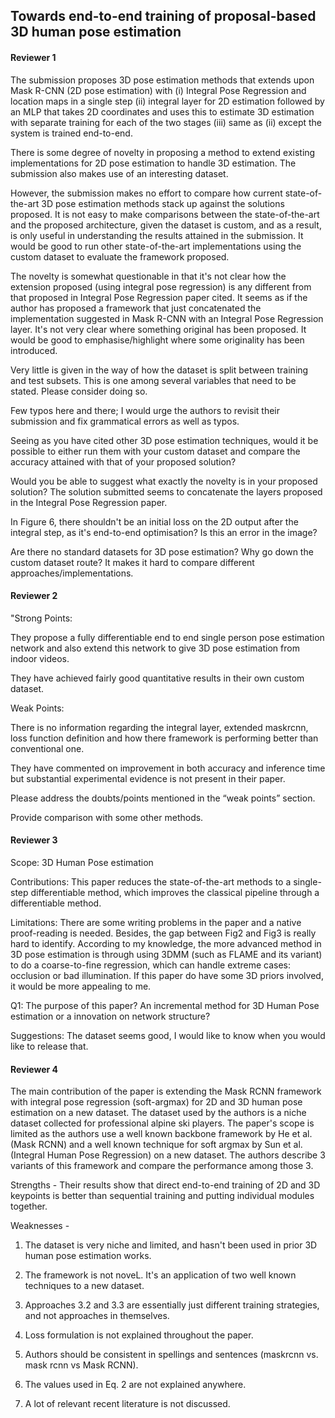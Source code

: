 ## Towards end-to-end training of proposal-based 3D human pose estimation

#### Reviewer 1
The submission proposes 3D pose estimation methods that extends upon Mask R-CNN (2D pose estimation) with (i) Integral Pose Regression and location maps in a single step (ii)  integral layer for 2D estimation followed by an MLP that takes 2D coordinates and uses this to estimate 3D estimation with separate training for each of the two stages (iii) same as (ii) except the system is trained end-to-end.

There is some degree of novelty in proposing a method to extend existing implementations for 2D pose estimation to handle 3D estimation. The submission also makes use of an interesting dataset.

However, the submission makes no effort to compare how current state-of-the-art 3D pose estimation methods stack up against the solutions proposed. It is not easy to make comparisons between the state-of-the-art and the proposed architecture, given the dataset is custom, and as a result, is only useful in understanding the results attained in the submission. It would be good to run other state-of-the-art implementations using the custom dataset to evaluate the framework proposed.

The novelty is somewhat questionable in that it's not clear how the extension proposed (using integral pose regression) is any different from that proposed in Integral Pose Regression paper cited. It seems as if the author has proposed a framework that just concatenated the implementation suggested in Mask R-CNN with an Integral Pose Regression layer. It's not very clear where something original has been proposed. It would be good to emphasise/highlight where some originality has been introduced.

Very little is given in the way of how the dataset is split between training and test subsets. This is one among several variables that need to be stated.  Please consider doing so.

Few typos here and there; I would urge the authors to revisit their submission and fix grammatical errors as well as typos.

Seeing as you have cited other 3D pose estimation techniques, would it be possible to either run them with your custom dataset and compare the accuracy attained with that of your proposed solution?

Would you be able to suggest what exactly the novelty is in your proposed solution? The solution submitted seems to concatenate the layers proposed in the Integral Pose Regression paper.

In  Figure 6, there shouldn't be an initial loss on the 2D output after the integral step, as it's end-to-end optimisation? Is this an error in the image?

Are there no standard datasets for 3D pose estimation? Why go down the custom dataset route? It makes it hard to compare different approaches/implementations.

#### Reviewer 2
"Strong Points:

They propose a fully differentiable end to end single person pose estimation network and also extend this network to give 3D pose estimation from indoor videos.

They have achieved fairly good quantitative results in their own custom dataset.

Weak Points:

There is no information regarding the integral layer, extended maskrcnn, loss function definition and how there framework is performing better than conventional one.

They have commented on  improvement in both accuracy and inference time  but substantial experimental evidence is not present in their paper.

Please address the doubts/points mentioned in the “weak points” section.

Provide comparison with some other methods.

#### Reviewer 3
Scope: 3D Human Pose estimation

Contributions: This paper reduces the state-of-the-art methods to a single-step differentiable method, which improves the classical pipeline through a differentiable method. 

Limitations: There are some writing problems in the paper and a native proof-reading is needed. Besides, the gap between Fig2 and Fig3 is really hard to identify. According to my knowledge, the more advanced method in 3D pose estimation is through using 3DMM (such as FLAME and its variant) to do a coarse-to-fine regression, which can handle extreme cases: occlusion or bad illumination. If this paper do have some 3D priors involved, it would be more appealing to me. 

Q1: The purpose of this paper? An incremental method for 3D Human Pose estimation or a innovation on network structure?

Suggestions: The dataset seems good, I would like to know when you would like to release that. 

#### Reviewer 4
The main contribution of the paper is extending the Mask RCNN framework with
integral pose regression (soft-argmax) for 2D and 3D human pose estimation on a new dataset. The dataset used by the authors is a niche dataset collected for professional alpine ski players. The paper's scope is limited as the authors use a well known backbone framework by He et al. (Mask RCNN) and a well known technique for soft argmax by Sun et al. (Integral Human Pose Regression) on a new dataset. The authors describe 3 variants of this framework and compare the performance among those 3.

Strengths - 
Their results show that direct end-to-end training of 2D and 3D keypoints is better than sequential training and putting individual modules together.

Weaknesses -
1. The dataset is very niche and limited, and hasn't been used in prior 3D human pose estimation works.
2. The framework is not noveL. It's an application of two well known techniques to a new dataset.
3. Approaches 3.2 and 3.3 are essentially just different training strategies, and not approaches in themselves.
4. Loss formulation is not explained throughout the paper.

1. Authors should be consistent in spellings and sentences (maskrcnn vs. mask rcnn vs Mask RCNN).
2. The values used in Eq. 2 are not explained anywhere.
3. A lot of relevant recent literature is not discussed.